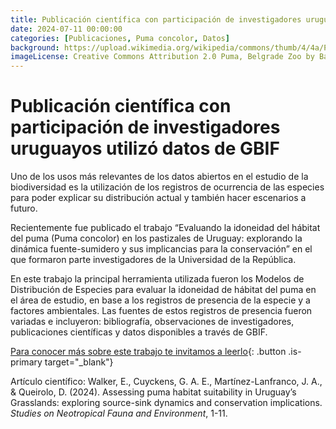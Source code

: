 ```yaml
---
title: Publicación científica con participación de investigadores uruguayos utilizó datos de GBIF
date: 2024-07-11 00:00:00
categories: [Publicaciones, Puma concolor, Datos]
background: https://upload.wikimedia.org/wikipedia/commons/thumb/4/4a/Puma_face.jpg/1280px-Puma_face.jpg
imageLicense: Creative Commons Attribution 2.0 Puma, Belgrade Zoo by Bas Lammers, 2009
---
```


# Publicación científica con participación de investigadores uruguayos utilizó datos de GBIF

Uno de los usos más relevantes de los datos abiertos en el estudio de la biodiversidad es la utilización de los registros de ocurrencia de las especies para poder explicar su distribución actual y también hacer escenarios a futuro.

Recientemente fue publicado el trabajo “Evaluando la idoneidad del hábitat del puma (Puma concolor) en los pastizales de Uruguay: explorando la dinámica fuente-sumidero y sus implicancias para la conservación” en el que formaron parte investigadores de la Universidad de la República.  

En este trabajo la principal herramienta utilizada fueron los Modelos de Distribución de Especies para evaluar la idoneidad de hábitat del puma en el área de estudio, en base a los registros de presencia de la especie y a factores ambientales. Las fuentes de estos registros de presencia fueron variadas e incluyeron: bibliografía, observaciones de investigadores, publicaciones científicas y datos disponibles a través de GBIF.


[Para conocer más sobre este trabajo te invitamos a leerlo](https://www.tandfonline.com/doi/full/10.1080/01650521.2024.2398970){: .button .is-primary target="_blank"}

Artículo científico: Walker, E., Cuyckens, G. A. E., Martínez-Lanfranco, J. A., & Queirolo, D. (2024). Assessing puma habitat suitability in Uruguay’s Grasslands: exploring source-sink dynamics and conservation implications. *Studies on Neotropical Fauna and Environment*, 1-11.